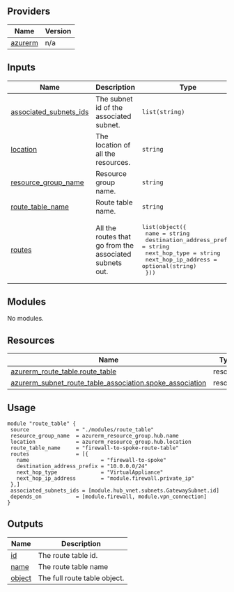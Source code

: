 ## Providers

| Name | Version |
|------|---------|
| <a name="provider_azurerm"></a> [azurerm](#provider\_azurerm) | n/a |
## Inputs

| Name | Description | Type | Default | Required |
|------|-------------|------|---------|:--------:|
| <a name="input_associated_subnets_ids"></a> [associated\_subnets\_ids](#input\_associated\_subnets\_ids) | The subnet id of the associated subnet. | `list(string)` | n/a | yes |
| <a name="input_location"></a> [location](#input\_location) | The location of all the resources. | `string` | n/a | yes |
| <a name="input_resource_group_name"></a> [resource\_group\_name](#input\_resource\_group\_name) | Resource group name. | `string` | n/a | yes |
| <a name="input_route_table_name"></a> [route\_table\_name](#input\_route\_table\_name) | Route table name. | `string` | n/a | yes |
| <a name="input_routes"></a> [routes](#input\_routes) | All the routes that go from the associated subnets out. | <pre>list(object({<br>    name                       = string<br>    destination_address_prefix = string<br>    next_hop_type              = string<br>    next_hop_ip_address        = optional(string)<br>  }))</pre> | n/a | yes |
## Modules

No modules.
## Resources

| Name | Type |
|------|------|
| [azurerm_route_table.route_table](https://registry.terraform.io/providers/hashicorp/azurerm/latest/docs/resources/route_table) | resource |
| [azurerm_subnet_route_table_association.spoke_association](https://registry.terraform.io/providers/hashicorp/azurerm/latest/docs/resources/subnet_route_table_association) | resource |
## Usage
 ```hcl
module "route_table" {
  source               = "./modules/route_table"
  resource_group_name  = azurerm_resource_group.hub.name
  location             = azurerm_resource_group.hub.location
  route_table_name     = "firewall-to-spoke-route-table"
  routes               = [{
    name                       = "firewall-to-spoke"
    destination_address_prefix = "10.0.0.0/24"
    next_hop_type              = "VirtualAppliance"
    next_hop_ip_address        = "module.firewall.private_ip"
  },]
  associated_subnets_ids = [module.hub_vnet.subnets.GatewaySubnet.id]
  depends_on           = [module.firewall, module.vpn_connection]
}
 ```
## Outputs

| Name | Description |
|------|-------------|
| <a name="output_id"></a> [id](#output\_id) | The route table id. |
| <a name="output_name"></a> [name](#output\_name) | The route table name |
| <a name="output_object"></a> [object](#output\_object) | The full route table object. |
